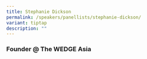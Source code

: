 ```yaml
---
title: Stephanie Dickson
permalink: /speakers/panellists/stephanie-dickson/
variant: tiptap
description: ""
---
```

<h3><strong>Founder @ The WEDGE Asia</strong></h3>
<p></p>